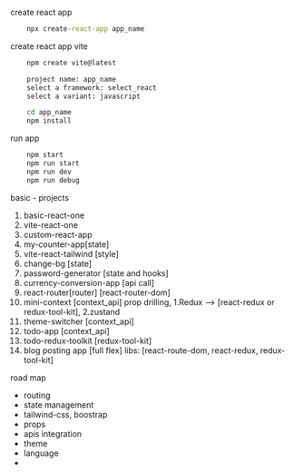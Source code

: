 create react app
```cmd
    npx create-react-app app_name
```

create react app vite
```cmd
    npm create vite@latest

    project name: app_name
    select a framework: select_react
    select a variant: javascript

    cd app_name
    npm install
```

run app
```cmd
    npm start
    npm run start
    npm run dev
    npm run debug
```

basic - projects
1. basic-react-one
2. vite-react-one
3. custom-react-app
4. my-counter-app[state]
5. vite-react-tailwind [style]
6. change-bg [state]
7. password-generator [state and hooks]
8. currency-conversion-app [api call]
9. react-router[router] [react-router-dom]
10. mini-context [context_api] prop drilling, 1.Redux --> [react-redux or redux-tool-kit], 2.zustand
11. theme-switcher [context_api]
12. todo-app [context_api]
13. todo-redux-toolkit [redux-tool-kit]
14. blog posting app [full flex] libs: [react-route-dom, react-redux, redux-tool-kit]

road map
- routing
- state management
- tailwind-css, boostrap
- props
- apis integration
- theme
- language
- 


